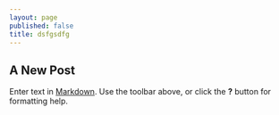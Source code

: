 ```yaml
---
layout: page
published: false
title: dsfgsdfg
---
```

## A New Post

Enter text in [Markdown](http://daringfireball.net/projects/markdown/). Use the toolbar above, or click the **?** button for formatting help.
